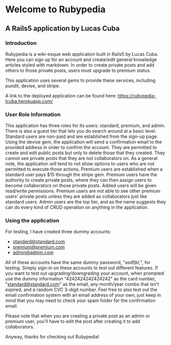 # Welcome to Rubypedia
## A Rails5 application by Lucas Cuba

### Introduction

Rubypedia is a wiki-esque web application built in Rails5 by Lucas Cuba. Here you can sign up for an account and create/edit general knowledge articles styled with markdown. In order to create private posts and add others to those private posts, users must upgrade to premium status.

This application uses several gems to provide these services, including pundit, devise, and stripe.

A link to the deployed application can be found here: https://rubypedia-lcuba.herokuapp.com/

### User Role Information

This application has three roles for its users: standard, premium, and admin. There is also a guest tier that lets you do search around at a basic level. Standard users are non-paid and are established from the sign-up page. 
Using the devise gem, the application will send a confirmation email to the provided address in order to confirm the account.
They are permitted to create and edit public posts but only to delete those that they created. They cannot see private posts that they are not collaborators on. As a general note, the application will tend to not show options to users who are not permitted to execute those actions. 
Premium users are established when a standard user pays $15 through the stripe gem. Premium users have the authority to create private posts, where they can then assign users to become collaborators on those private posts. Added users will be given read/write permissions. 
Premium users are not able to see other premium users' private posts unless they are added as collaborators just like standard users.
Admin users are the top tier, and as the name suggests they can do every kind of CRUD operation on anything in the application. 

### Using the application

For testing, I have created three dummy accounts:

* standard@standard.com
* premium@premium.com
* admin@admin.com

All of these accounts have the same dummy password, "asdfjkl;", for testing. Simply sign-in on these accounts to test out different features. If you want to test out upgrading/downgrading your account, when prompted use the dummy information "4242424242424242" as the card number, "standard@standard.com" as the email, any month/year combo that isn't expired, and a random CVC 3-digit number.
Feel free to also test out the email confirmation system with an email address of your own, just keep in mind that you may need to check your spam folder for the confirmation email. 

Please note that when you are creating a private post as an admin or premium user, you'll have to edit the post after creating it to add collaborators. 

Anyway, thanks for checking out Rubypedia!

